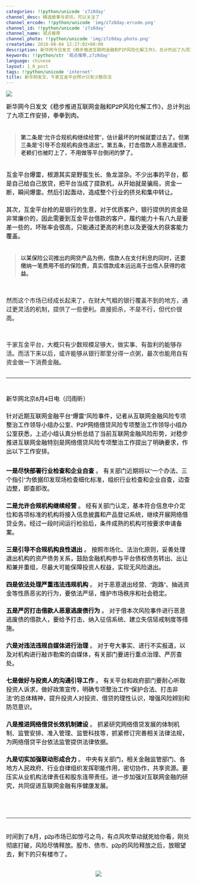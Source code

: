 ```yaml
---
categories: !!python/unicode 'z7z8day'
channel_desc: 精选故事与资讯，可以关注了
channel_ercode: !!python/unicode 'img/z7z8day.ercode.png'
channel_id: !!python/unicode 'z7z8day'
channel_name: 观点推荐
channel_photo: !!python/unicode 'img/z7z8day.photo.png'
createtime: 2018-08-04 12:27:02+00:00
description: 新华网今日发文《稳步推进互联网金融和P2P风险化解工作》，总计列出了九项工作安排，拳拳到肉。第二条是“允许合
keywords: !!python/str '观点推荐,z7z8day'
language: chinese
layout: 1_0_post
tags: !!python/unicode 'internet'
title: 新华网发文，千家互金平台预计只有少数存活
---
```

<div class="rich_media_content" id="js_content">
<p>
<img class="" data-copyright="0" data-ratio="0.63125" data-s="300,640" data-src="" data-type="jpeg" data-w="640" src="{{ '/img/NxcXQjmQe5BQPjpEzTmbIU98sDAX7G8Q6ghCgGpzxkMObqUl7S1pRh0rx0bEGJXC6aXrN8R3GsrcBxlxREtXqA.jpeg' | prepend: site.img | replace: '//','/' }}" style=""/>
</p>
<p style="margin: 0px;padding: 0px;color: rgb(0, 0, 0);font-family: 'PingFang SC', 'Lantinghei SC', 'Helvetica Neue', Helvetica, Arial, 'Microsoft YaHei', å¾®è½¯é›…é»‘, STHeitiSC-Light, simsun, å®‹ä½“, 'WenQuanYi Zen Hei', 'WenQuanYi Micro Hei', sans-serif;font-size: 20px;font-style: normal;font-variant-caps: normal;font-weight: normal;letter-spacing: normal;orphans: auto;text-align: start;text-indent: 0px;text-transform: none;white-space: normal;widows: auto;word-spacing: 0px;-webkit-text-size-adjust: auto;-webkit-text-stroke-width: 0px;">
<span style="font-size: 16px;">
</span>
</p>
<p style="margin: 0px;padding: 0px;color: rgb(0, 0, 0);font-family: 'PingFang SC', 'Lantinghei SC', 'Helvetica Neue', Helvetica, Arial, 'Microsoft YaHei', å¾®è½¯é›…é»‘, STHeitiSC-Light, simsun, å®‹ä½“, 'WenQuanYi Zen Hei', 'WenQuanYi Micro Hei', sans-serif;font-size: 20px;font-style: normal;font-variant-caps: normal;font-weight: normal;letter-spacing: normal;orphans: auto;text-align: start;text-indent: 0px;text-transform: none;white-space: normal;widows: auto;word-spacing: 0px;-webkit-text-size-adjust: auto;-webkit-text-stroke-width: 0px;">
<span style="font-size: 16px;">
          新华网今日发文《稳步推进互联网金融和P2P风险化解工作》，总计列出了九项工作安排，拳拳到肉。
         </span>
</p>
<p style="margin: 0px;padding: 0px;color: rgb(0, 0, 0);font-family: 'PingFang SC', 'Lantinghei SC', 'Helvetica Neue', Helvetica, Arial, 'Microsoft YaHei', å¾®è½¯é›…é»‘, STHeitiSC-Light, simsun, å®‹ä½“, 'WenQuanYi Zen Hei', 'WenQuanYi Micro Hei', sans-serif;font-size: 20px;font-style: normal;font-variant-caps: normal;font-weight: normal;letter-spacing: normal;orphans: auto;text-align: start;text-indent: 0px;text-transform: none;white-space: normal;widows: auto;word-spacing: 0px;-webkit-text-size-adjust: auto;-webkit-text-stroke-width: 0px;">
<span style="font-size: 16px;">
<br/>
</span>
</p>
<blockquote>
<p style="margin: 0px;padding: 0px;color: rgb(0, 0, 0);font-family: 'PingFang SC', 'Lantinghei SC', 'Helvetica Neue', Helvetica, Arial, 'Microsoft YaHei', å¾®è½¯é›…é»‘, STHeitiSC-Light, simsun, å®‹ä½“, 'WenQuanYi Zen Hei', 'WenQuanYi Micro Hei', sans-serif;font-size: 20px;font-style: normal;font-variant-caps: normal;font-weight: normal;letter-spacing: normal;orphans: auto;text-align: start;text-indent: 0px;text-transform: none;white-space: normal;widows: auto;word-spacing: 0px;-webkit-text-size-adjust: auto;-webkit-text-stroke-width: 0px;">
<span style="font-size: 15px;">
           第二条是“允许合规机构继续经营”，估计最坏的时候就要过去了。但第三条是“引导不合规机构良性退出”。第五条，打击借款人恶意逃废债，老赖们也被盯上了，不用做等平台倒闭的梦了。
          </span>
</p>
</blockquote>
<p style="margin: 0px;padding: 0px;color: rgb(0, 0, 0);font-family: 'PingFang SC', 'Lantinghei SC', 'Helvetica Neue', Helvetica, Arial, 'Microsoft YaHei', å¾®è½¯é›…é»‘, STHeitiSC-Light, simsun, å®‹ä½“, 'WenQuanYi Zen Hei', 'WenQuanYi Micro Hei', sans-serif;font-size: 20px;font-style: normal;font-variant-caps: normal;font-weight: normal;letter-spacing: normal;orphans: auto;text-align: start;text-indent: 0px;text-transform: none;white-space: normal;widows: auto;word-spacing: 0px;-webkit-text-size-adjust: auto;-webkit-text-stroke-width: 0px;">
<span style="font-size: 16px;">
<br/>
</span>
</p>
<p style="margin: 0px;padding: 0px;color: rgb(0, 0, 0);font-family: 'PingFang SC', 'Lantinghei SC', 'Helvetica Neue', Helvetica, Arial, 'Microsoft YaHei', å¾®è½¯é›…é»‘, STHeitiSC-Light, simsun, å®‹ä½“, 'WenQuanYi Zen Hei', 'WenQuanYi Micro Hei', sans-serif;font-size: 20px;font-style: normal;font-variant-caps: normal;font-weight: normal;letter-spacing: normal;orphans: auto;text-align: start;text-indent: 0px;text-transform: none;white-space: normal;widows: auto;word-spacing: 0px;-webkit-text-size-adjust: auto;-webkit-text-stroke-width: 0px;">
<span style="font-size: 16px;">
          互金平台爆雷，根源其实是野蛮生长、鱼龙混杂。不少出事的平台，都是自己给自己放贷，把平台当成了提款机，从开始就是骗局，资金一断，瞬间爆雷。然后引起轰动，造成整个行业的挤兑和集中转让。
         </span>
</p>
<p style="margin: 0px;padding: 0px;color: rgb(0, 0, 0);font-family: 'PingFang SC', 'Lantinghei SC', 'Helvetica Neue', Helvetica, Arial, 'Microsoft YaHei', å¾®è½¯é›…é»‘, STHeitiSC-Light, simsun, å®‹ä½“, 'WenQuanYi Zen Hei', 'WenQuanYi Micro Hei', sans-serif;font-size: 20px;font-style: normal;font-variant-caps: normal;font-weight: normal;letter-spacing: normal;orphans: auto;text-align: start;text-indent: 0px;text-transform: none;white-space: normal;widows: auto;word-spacing: 0px;-webkit-text-size-adjust: auto;-webkit-text-stroke-width: 0px;">
<span style="font-size: 16px;">
<br/>
</span>
</p>
<p style="margin: 0px;padding: 0px;color: rgb(0, 0, 0);font-family: 'PingFang SC', 'Lantinghei SC', 'Helvetica Neue', Helvetica, Arial, 'Microsoft YaHei', å¾®è½¯é›…é»‘, STHeitiSC-Light, simsun, å®‹ä½“, 'WenQuanYi Zen Hei', 'WenQuanYi Micro Hei', sans-serif;font-size: 20px;font-style: normal;font-variant-caps: normal;font-weight: normal;letter-spacing: normal;orphans: auto;text-align: start;text-indent: 0px;text-transform: none;white-space: normal;widows: auto;word-spacing: 0px;-webkit-text-size-adjust: auto;-webkit-text-stroke-width: 0px;">
<span style="font-size: 16px;">
          其次，互金平台抢的是银行的生意，对于优质客户，银行提供的资金是非常廉价的，因此需要到互金平台借款的客户，履约能力十有八九是要差一些的，坏账率会很高，只能通过更高的利息以及更强大的获客能力覆盖。
          <br/>
</span>
</p>
<p style="margin: 0px;padding: 0px;color: rgb(0, 0, 0);font-family: 'PingFang SC', 'Lantinghei SC', 'Helvetica Neue', Helvetica, Arial, 'Microsoft YaHei', å¾®è½¯é›…é»‘, STHeitiSC-Light, simsun, å®‹ä½“, 'WenQuanYi Zen Hei', 'WenQuanYi Micro Hei', sans-serif;font-size: 20px;font-style: normal;font-variant-caps: normal;font-weight: normal;letter-spacing: normal;orphans: auto;text-align: start;text-indent: 0px;text-transform: none;white-space: normal;widows: auto;word-spacing: 0px;-webkit-text-size-adjust: auto;-webkit-text-stroke-width: 0px;">
<span style="font-size: 16px;">
<br/>
</span>
</p>
<blockquote>
<p style="margin: 0px;padding: 0px;color: rgb(0, 0, 0);font-family: 'PingFang SC', 'Lantinghei SC', 'Helvetica Neue', Helvetica, Arial, 'Microsoft YaHei', å¾®è½¯é›…é»‘, STHeitiSC-Light, simsun, å®‹ä½“, 'WenQuanYi Zen Hei', 'WenQuanYi Micro Hei', sans-serif;font-size: 20px;font-style: normal;font-variant-caps: normal;font-weight: normal;letter-spacing: normal;orphans: auto;text-align: start;text-indent: 0px;text-transform: none;white-space: normal;widows: auto;word-spacing: 0px;-webkit-text-size-adjust: auto;-webkit-text-stroke-width: 0px;">
<span style="font-size: 15px;">
           以某保险公司推出的网贷产品为例，借款人在支付利息的同时，还要缴纳一笔费用不低的保险费，真实借款成本远远高于出借人获得的收益。
          </span>
</p>
</blockquote>
<p style="margin: 0px;padding: 0px;color: rgb(0, 0, 0);font-family: 'PingFang SC', 'Lantinghei SC', 'Helvetica Neue', Helvetica, Arial, 'Microsoft YaHei', å¾®è½¯é›…é»‘, STHeitiSC-Light, simsun, å®‹ä½“, 'WenQuanYi Zen Hei', 'WenQuanYi Micro Hei', sans-serif;font-size: 20px;font-style: normal;font-variant-caps: normal;font-weight: normal;letter-spacing: normal;orphans: auto;text-align: start;text-indent: 0px;text-transform: none;white-space: normal;widows: auto;word-spacing: 0px;-webkit-text-size-adjust: auto;-webkit-text-stroke-width: 0px;">
<span style="font-size: 16px;">
<br/>
</span>
</p>
<p>
<span style="font-size: 16px;">
          然而这个市场已经成长起来了，在财大气粗的银行覆盖不到的地方，通过更灵活的机制，提供了一些便利。直接扼杀，不是不行，但代价很高。
         </span>
</p>
<p>
<span style="font-size: 16px;">
<br/>
</span>
</p>
<p>
<span style="font-size: 16px;">
          千家互金平台，大概只有少数规模足够大，做实事、有盈利的能够存活。而活下来以后，或许能够从银行那里分得一点粥，最次也能用自有资金做一下消费金融。
          <br/>
</span>
<br/>
</p>
<hr/>
<p style="margin: 0px;padding: 0px;color: rgb(0, 0, 0);font-family: 'PingFang SC', 'Lantinghei SC', 'Helvetica Neue', Helvetica, Arial, 'Microsoft YaHei', å¾®è½¯é›…é»‘, STHeitiSC-Light, simsun, å®‹ä½“, 'WenQuanYi Zen Hei', 'WenQuanYi Micro Hei', sans-serif;font-size: 20px;font-style: normal;font-variant-caps: normal;font-weight: normal;letter-spacing: normal;orphans: auto;text-align: start;text-indent: 0px;text-transform: none;white-space: normal;widows: auto;word-spacing: 0px;-webkit-text-size-adjust: auto;-webkit-text-stroke-width: 0px;">
<span style="font-size: 16px;">
</span>
<br/>
</p>
<p style="margin: 0px;padding: 0px;color: rgb(0, 0, 0);font-family: 'PingFang SC', 'Lantinghei SC', 'Helvetica Neue', Helvetica, Arial, 'Microsoft YaHei', å¾®è½¯é›…é»‘, STHeitiSC-Light, simsun, å®‹ä½“, 'WenQuanYi Zen Hei', 'WenQuanYi Micro Hei', sans-serif;font-size: 20px;font-style: normal;font-variant-caps: normal;font-weight: normal;letter-spacing: normal;orphans: auto;text-align: start;text-indent: 0px;text-transform: none;white-space: normal;widows: auto;word-spacing: 0px;-webkit-text-size-adjust: auto;-webkit-text-stroke-width: 0px;">
<span style="font-size: 16px;">
          新华网北京8月4日电（闫雨昕）
         </span>
</p>
<p style="margin: 0px;padding: 0px;color: rgb(0, 0, 0);font-family: 'PingFang SC', 'Lantinghei SC', 'Helvetica Neue', Helvetica, Arial, 'Microsoft YaHei', å¾®è½¯é›…é»‘, STHeitiSC-Light, simsun, å®‹ä½“, 'WenQuanYi Zen Hei', 'WenQuanYi Micro Hei', sans-serif;font-size: 20px;font-style: normal;font-variant-caps: normal;font-weight: normal;letter-spacing: normal;orphans: auto;text-align: start;text-indent: 0px;text-transform: none;white-space: normal;widows: auto;word-spacing: 0px;-webkit-text-size-adjust: auto;-webkit-text-stroke-width: 0px;">
<span style="font-size: 16px;">
<br/>
</span>
</p>
<p style="margin: 0px;padding: 0px;color: rgb(0, 0, 0);font-family: 'PingFang SC', 'Lantinghei SC', 'Helvetica Neue', Helvetica, Arial, 'Microsoft YaHei', å¾®è½¯é›…é»‘, STHeitiSC-Light, simsun, å®‹ä½“, 'WenQuanYi Zen Hei', 'WenQuanYi Micro Hei', sans-serif;font-size: 20px;font-style: normal;font-variant-caps: normal;font-weight: normal;letter-spacing: normal;orphans: auto;text-align: start;text-indent: 0px;text-transform: none;white-space: normal;widows: auto;word-spacing: 0px;-webkit-text-size-adjust: auto;-webkit-text-stroke-width: 0px;">
<span style="font-size: 16px;">
          针对近期互联网金融平台“爆雷”风险事件，记者从互联网金融风险专项整治工作领导小组办公室、P2P网络借贷风险专项整治工作领导小组办公室获悉，上述小组认真分析总结了当前互联网金融风险形势，对稳步推进互联网金融特别是网络借贷风险专项整治工作提出了明确要求，作出以下工作安排。
         </span>
</p>
<p style="margin: 0px;padding: 0px;color: rgb(0, 0, 0);font-family: 'PingFang SC', 'Lantinghei SC', 'Helvetica Neue', Helvetica, Arial, 'Microsoft YaHei', å¾®è½¯é›…é»‘, STHeitiSC-Light, simsun, å®‹ä½“, 'WenQuanYi Zen Hei', 'WenQuanYi Micro Hei', sans-serif;font-size: 20px;font-style: normal;font-variant-caps: normal;font-weight: normal;letter-spacing: normal;orphans: auto;text-align: start;text-indent: 0px;text-transform: none;white-space: normal;widows: auto;word-spacing: 0px;-webkit-text-size-adjust: auto;-webkit-text-stroke-width: 0px;">
<br/>
</p>
<p style="margin: 0px;padding: 0px;color: rgb(0, 0, 0);font-family: 'PingFang SC', 'Lantinghei SC', 'Helvetica Neue', Helvetica, Arial, 'Microsoft YaHei', å¾®è½¯é›…é»‘, STHeitiSC-Light, simsun, å®‹ä½“, 'WenQuanYi Zen Hei', 'WenQuanYi Micro Hei', sans-serif;font-size: 20px;font-style: normal;font-variant-caps: normal;font-weight: normal;letter-spacing: normal;orphans: auto;text-align: start;text-indent: 0px;text-transform: none;white-space: normal;widows: auto;word-spacing: 0px;-webkit-text-size-adjust: auto;-webkit-text-stroke-width: 0px;">
<strong>
<span style="font-size: 16px;">
           一是尽快部署行业检查和企业自查
          </span>
</strong>
<span style="font-size: 16px;">
<strong style="font-weight: normal;font-style: normal;">
           。
          </strong>
          有关部门近期将以“一个办法、三个指引”为依据印发现场检查细化标准，组织行业检查和企业自查，边查边整，即查即改。
         </span>
</p>
<p style="margin: 0px;padding: 0px;color: rgb(0, 0, 0);font-family: 'PingFang SC', 'Lantinghei SC', 'Helvetica Neue', Helvetica, Arial, 'Microsoft YaHei', å¾®è½¯é›…é»‘, STHeitiSC-Light, simsun, å®‹ä½“, 'WenQuanYi Zen Hei', 'WenQuanYi Micro Hei', sans-serif;font-size: 20px;font-style: normal;font-variant-caps: normal;font-weight: normal;letter-spacing: normal;orphans: auto;text-align: start;text-indent: 0px;text-transform: none;white-space: normal;widows: auto;word-spacing: 0px;-webkit-text-size-adjust: auto;-webkit-text-stroke-width: 0px;">
<span style="font-size: 16px;">
<br/>
</span>
</p>
<p style="margin: 0px;padding: 0px;color: rgb(0, 0, 0);font-family: 'PingFang SC', 'Lantinghei SC', 'Helvetica Neue', Helvetica, Arial, 'Microsoft YaHei', å¾®è½¯é›…é»‘, STHeitiSC-Light, simsun, å®‹ä½“, 'WenQuanYi Zen Hei', 'WenQuanYi Micro Hei', sans-serif;font-size: 20px;font-style: normal;font-variant-caps: normal;font-weight: normal;letter-spacing: normal;orphans: auto;text-align: start;text-indent: 0px;text-transform: none;white-space: normal;widows: auto;word-spacing: 0px;-webkit-text-size-adjust: auto;-webkit-text-stroke-width: 0px;">
<strong>
<span style="font-size: 16px;">
           二是允许合规机构继续经营
          </span>
</strong>
<span style="font-size: 16px;">
<strong style="font-weight: normal;font-style: normal;">
           。
          </strong>
          经有关部门认定，基本符合信息中介定位和各项标准的机构将接入信息披露和产品登记系统，继续开展网络借贷业务。经过一段时间运行检验后，条件成熟的机构可按要求申请备案。
         </span>
</p>
<p style="margin: 0px;padding: 0px;color: rgb(0, 0, 0);font-family: 'PingFang SC', 'Lantinghei SC', 'Helvetica Neue', Helvetica, Arial, 'Microsoft YaHei', å¾®è½¯é›…é»‘, STHeitiSC-Light, simsun, å®‹ä½“, 'WenQuanYi Zen Hei', 'WenQuanYi Micro Hei', sans-serif;font-size: 20px;font-style: normal;font-variant-caps: normal;font-weight: normal;letter-spacing: normal;orphans: auto;text-align: start;text-indent: 0px;text-transform: none;white-space: normal;widows: auto;word-spacing: 0px;-webkit-text-size-adjust: auto;-webkit-text-stroke-width: 0px;">
<span style="font-size: 16px;">
<br/>
</span>
</p>
<p style="margin: 0px;padding: 0px;color: rgb(0, 0, 0);font-family: 'PingFang SC', 'Lantinghei SC', 'Helvetica Neue', Helvetica, Arial, 'Microsoft YaHei', å¾®è½¯é›…é»‘, STHeitiSC-Light, simsun, å®‹ä½“, 'WenQuanYi Zen Hei', 'WenQuanYi Micro Hei', sans-serif;font-size: 20px;font-style: normal;font-variant-caps: normal;font-weight: normal;letter-spacing: normal;orphans: auto;text-align: start;text-indent: 0px;text-transform: none;white-space: normal;widows: auto;word-spacing: 0px;-webkit-text-size-adjust: auto;-webkit-text-stroke-width: 0px;">
<strong>
<span style="font-size: 16px;">
           三是引导不合规机构良性退出
          </span>
</strong>
<span style="font-size: 16px;">
<strong style="font-weight: normal;font-style: normal;">
           。
          </strong>
          按照市场化、法治化原则，妥善处理退出机构的资产债务关系，鼓励金融机构参与平台债权债务转出、出让和兼并重组，尽最大可能保障投资人权益，实现无风险退出。
         </span>
</p>
<p style="margin: 0px;padding: 0px;color: rgb(0, 0, 0);font-family: 'PingFang SC', 'Lantinghei SC', 'Helvetica Neue', Helvetica, Arial, 'Microsoft YaHei', å¾®è½¯é›…é»‘, STHeitiSC-Light, simsun, å®‹ä½“, 'WenQuanYi Zen Hei', 'WenQuanYi Micro Hei', sans-serif;font-size: 20px;font-style: normal;font-variant-caps: normal;font-weight: normal;letter-spacing: normal;orphans: auto;text-align: start;text-indent: 0px;text-transform: none;white-space: normal;widows: auto;word-spacing: 0px;-webkit-text-size-adjust: auto;-webkit-text-stroke-width: 0px;">
<span style="font-size: 16px;">
<br/>
</span>
</p>
<p style="margin: 0px;padding: 0px;color: rgb(0, 0, 0);font-family: 'PingFang SC', 'Lantinghei SC', 'Helvetica Neue', Helvetica, Arial, 'Microsoft YaHei', å¾®è½¯é›…é»‘, STHeitiSC-Light, simsun, å®‹ä½“, 'WenQuanYi Zen Hei', 'WenQuanYi Micro Hei', sans-serif;font-size: 20px;font-style: normal;font-variant-caps: normal;font-weight: normal;letter-spacing: normal;orphans: auto;text-align: start;text-indent: 0px;text-transform: none;white-space: normal;widows: auto;word-spacing: 0px;-webkit-text-size-adjust: auto;-webkit-text-stroke-width: 0px;">
<strong>
<span style="font-size: 16px;">
           四是依法处理严重违法违规机构
          </span>
</strong>
<span style="font-size: 16px;">
<strong style="font-weight: normal;font-style: normal;">
           。
          </strong>
          对于恶意退出经营、“跑路”、抽逃资金等性质恶劣的行为，要依法严惩，维护市场秩序和社会稳定。
         </span>
</p>
<p style="margin: 0px;padding: 0px;color: rgb(0, 0, 0);font-family: 'PingFang SC', 'Lantinghei SC', 'Helvetica Neue', Helvetica, Arial, 'Microsoft YaHei', å¾®è½¯é›…é»‘, STHeitiSC-Light, simsun, å®‹ä½“, 'WenQuanYi Zen Hei', 'WenQuanYi Micro Hei', sans-serif;font-size: 20px;font-style: normal;font-variant-caps: normal;font-weight: normal;letter-spacing: normal;orphans: auto;text-align: start;text-indent: 0px;text-transform: none;white-space: normal;widows: auto;word-spacing: 0px;-webkit-text-size-adjust: auto;-webkit-text-stroke-width: 0px;">
<span style="font-size: 16px;">
<br/>
</span>
</p>
<p style="margin: 0px;padding: 0px;color: rgb(0, 0, 0);font-family: 'PingFang SC', 'Lantinghei SC', 'Helvetica Neue', Helvetica, Arial, 'Microsoft YaHei', å¾®è½¯é›…é»‘, STHeitiSC-Light, simsun, å®‹ä½“, 'WenQuanYi Zen Hei', 'WenQuanYi Micro Hei', sans-serif;font-size: 20px;font-style: normal;font-variant-caps: normal;font-weight: normal;letter-spacing: normal;orphans: auto;text-align: start;text-indent: 0px;text-transform: none;white-space: normal;widows: auto;word-spacing: 0px;-webkit-text-size-adjust: auto;-webkit-text-stroke-width: 0px;">
<strong>
<span style="font-size: 16px;">
           五是严厉打击借款人恶意逃废债行为
          </span>
</strong>
<span style="font-size: 16px;">
<strong style="font-weight: normal;font-style: normal;">
           。
          </strong>
          对于借本次风险事件进行恶意逃废债的借款人，要给予打击、纳入征信系统、建立失信惩戒制度等措施。
         </span>
</p>
<p style="margin: 0px;padding: 0px;color: rgb(0, 0, 0);font-family: 'PingFang SC', 'Lantinghei SC', 'Helvetica Neue', Helvetica, Arial, 'Microsoft YaHei', å¾®è½¯é›…é»‘, STHeitiSC-Light, simsun, å®‹ä½“, 'WenQuanYi Zen Hei', 'WenQuanYi Micro Hei', sans-serif;font-size: 20px;font-style: normal;font-variant-caps: normal;font-weight: normal;letter-spacing: normal;orphans: auto;text-align: start;text-indent: 0px;text-transform: none;white-space: normal;widows: auto;word-spacing: 0px;-webkit-text-size-adjust: auto;-webkit-text-stroke-width: 0px;">
<span style="font-size: 16px;">
<br/>
</span>
</p>
<p style="margin: 0px;padding: 0px;color: rgb(0, 0, 0);font-family: 'PingFang SC', 'Lantinghei SC', 'Helvetica Neue', Helvetica, Arial, 'Microsoft YaHei', å¾®è½¯é›…é»‘, STHeitiSC-Light, simsun, å®‹ä½“, 'WenQuanYi Zen Hei', 'WenQuanYi Micro Hei', sans-serif;font-size: 20px;font-style: normal;font-variant-caps: normal;font-weight: normal;letter-spacing: normal;orphans: auto;text-align: start;text-indent: 0px;text-transform: none;white-space: normal;widows: auto;word-spacing: 0px;-webkit-text-size-adjust: auto;-webkit-text-stroke-width: 0px;">
<strong>
<span style="font-size: 16px;">
           六是对违法违规自媒体进行治理
          </span>
</strong>
<span style="font-size: 16px;">
<strong style="font-weight: normal;font-style: normal;">
           。
          </strong>
          对于夸大事实、进行不实报道，以及对机构进行敲诈勒索的自媒体，有关部门要进行重点治理、严厉查处。
         </span>
</p>
<p style="margin: 0px;padding: 0px;color: rgb(0, 0, 0);font-family: 'PingFang SC', 'Lantinghei SC', 'Helvetica Neue', Helvetica, Arial, 'Microsoft YaHei', å¾®è½¯é›…é»‘, STHeitiSC-Light, simsun, å®‹ä½“, 'WenQuanYi Zen Hei', 'WenQuanYi Micro Hei', sans-serif;font-size: 20px;font-style: normal;font-variant-caps: normal;font-weight: normal;letter-spacing: normal;orphans: auto;text-align: start;text-indent: 0px;text-transform: none;white-space: normal;widows: auto;word-spacing: 0px;-webkit-text-size-adjust: auto;-webkit-text-stroke-width: 0px;">
<span style="font-size: 16px;">
<br/>
</span>
</p>
<p style="margin: 0px;padding: 0px;color: rgb(0, 0, 0);font-family: 'PingFang SC', 'Lantinghei SC', 'Helvetica Neue', Helvetica, Arial, 'Microsoft YaHei', å¾®è½¯é›…é»‘, STHeitiSC-Light, simsun, å®‹ä½“, 'WenQuanYi Zen Hei', 'WenQuanYi Micro Hei', sans-serif;font-size: 20px;font-style: normal;font-variant-caps: normal;font-weight: normal;letter-spacing: normal;orphans: auto;text-align: start;text-indent: 0px;text-transform: none;white-space: normal;widows: auto;word-spacing: 0px;-webkit-text-size-adjust: auto;-webkit-text-stroke-width: 0px;">
<strong>
<span style="font-size: 16px;">
           七是做好与投资人的沟通引导工作
          </span>
</strong>
<span style="font-size: 16px;">
<strong style="font-weight: normal;font-style: normal;">
           。
          </strong>
          有关平台和政府部门要耐心听取投资人诉求，做好政策宣传，明确专项整治工作“保护合法、打击非法”的总体精神，提升投资人对投资、借贷的理性认识，增强风险辨别和防范意识。
         </span>
</p>
<p style="margin: 0px;padding: 0px;color: rgb(0, 0, 0);font-family: 'PingFang SC', 'Lantinghei SC', 'Helvetica Neue', Helvetica, Arial, 'Microsoft YaHei', å¾®è½¯é›…é»‘, STHeitiSC-Light, simsun, å®‹ä½“, 'WenQuanYi Zen Hei', 'WenQuanYi Micro Hei', sans-serif;font-size: 20px;font-style: normal;font-variant-caps: normal;font-weight: normal;letter-spacing: normal;orphans: auto;text-align: start;text-indent: 0px;text-transform: none;white-space: normal;widows: auto;word-spacing: 0px;-webkit-text-size-adjust: auto;-webkit-text-stroke-width: 0px;">
<span style="font-size: 16px;">
<br/>
</span>
</p>
<p style="margin: 0px;padding: 0px;color: rgb(0, 0, 0);font-family: 'PingFang SC', 'Lantinghei SC', 'Helvetica Neue', Helvetica, Arial, 'Microsoft YaHei', å¾®è½¯é›…é»‘, STHeitiSC-Light, simsun, å®‹ä½“, 'WenQuanYi Zen Hei', 'WenQuanYi Micro Hei', sans-serif;font-size: 20px;font-style: normal;font-variant-caps: normal;font-weight: normal;letter-spacing: normal;orphans: auto;text-align: start;text-indent: 0px;text-transform: none;white-space: normal;widows: auto;word-spacing: 0px;-webkit-text-size-adjust: auto;-webkit-text-stroke-width: 0px;">
<strong>
<span style="font-size: 16px;">
           八是推进网络借贷长效机制建设
          </span>
</strong>
<span style="font-size: 16px;">
<strong style="font-weight: normal;font-style: normal;">
           。
          </strong>
          抓紧研究网络借贷发展的体制机制、监管安排、准入管理、监管科技等，抓紧修订完善相关法律法规，为网络借贷平台依法监管提供法律依据。
         </span>
</p>
<p style="margin: 0px;padding: 0px;color: rgb(0, 0, 0);font-family: 'PingFang SC', 'Lantinghei SC', 'Helvetica Neue', Helvetica, Arial, 'Microsoft YaHei', å¾®è½¯é›…é»‘, STHeitiSC-Light, simsun, å®‹ä½“, 'WenQuanYi Zen Hei', 'WenQuanYi Micro Hei', sans-serif;font-size: 20px;font-style: normal;font-variant-caps: normal;font-weight: normal;letter-spacing: normal;orphans: auto;text-align: start;text-indent: 0px;text-transform: none;white-space: normal;widows: auto;word-spacing: 0px;-webkit-text-size-adjust: auto;-webkit-text-stroke-width: 0px;">
<span style="font-size: 16px;">
<br/>
</span>
</p>
<p style="margin: 0px;padding: 0px;color: rgb(0, 0, 0);font-family: 'PingFang SC', 'Lantinghei SC', 'Helvetica Neue', Helvetica, Arial, 'Microsoft YaHei', å¾®è½¯é›…é»‘, STHeitiSC-Light, simsun, å®‹ä½“, 'WenQuanYi Zen Hei', 'WenQuanYi Micro Hei', sans-serif;font-size: 20px;font-style: normal;font-variant-caps: normal;font-weight: normal;letter-spacing: normal;orphans: auto;text-align: start;text-indent: 0px;text-transform: none;white-space: normal;widows: auto;word-spacing: 0px;-webkit-text-size-adjust: auto;-webkit-text-stroke-width: 0px;">
<strong>
<span style="font-size: 16px;">
           九是切实加强联动形成合力
          </span>
</strong>
<span style="font-size: 16px;">
<strong style="font-weight: normal;font-style: normal;">
           。
          </strong>
          中央有关部门，相关金融监管部门、各地方人民政府、行业自律组织发挥职能作用，密切协作，共享资源。要压实从业机构法律责任和股东连带责任。进一步加强对互联网金融的研究，共同促进互联网金融有序健康发展。
         </span>
</p>
<p>
<br/>
</p>
<p>
<br/>
</p>
<hr/>
<p style="margin: 0px;padding: 0px;color: rgb(0, 0, 0);font-family: 'PingFang SC', 'Lantinghei SC', 'Helvetica Neue', Helvetica, Arial, 'Microsoft YaHei', å¾®è½¯é›…é»‘, STHeitiSC-Light, simsun, å®‹ä½“, 'WenQuanYi Zen Hei', 'WenQuanYi Micro Hei', sans-serif;font-size: 20px;font-style: normal;font-variant-caps: normal;font-weight: normal;letter-spacing: normal;orphans: auto;text-align: start;text-indent: 0px;text-transform: none;white-space: normal;widows: auto;word-spacing: 0px;-webkit-text-size-adjust: auto;-webkit-text-stroke-width: 0px;">
<span style="font-size: 16px;">
<br/>
</span>
</p>
<p style="margin: 0px;padding: 0px;color: rgb(0, 0, 0);font-family: 'PingFang SC', 'Lantinghei SC', 'Helvetica Neue', Helvetica, Arial, 'Microsoft YaHei', å¾®è½¯é›…é»‘, STHeitiSC-Light, simsun, å®‹ä½“, 'WenQuanYi Zen Hei', 'WenQuanYi Micro Hei', sans-serif;font-size: 20px;font-style: normal;font-variant-caps: normal;font-weight: normal;letter-spacing: normal;orphans: auto;text-align: start;text-indent: 0px;text-transform: none;white-space: normal;widows: auto;word-spacing: 0px;-webkit-text-size-adjust: auto;-webkit-text-stroke-width: 0px;">
<span style="font-size: 16px;">
          时间到了8月，p2p市场已如惊弓之鸟，有点风吹草动就死给你看，刚兑彻底打破，风险尽情释放。股市、债市、p2p的风险释放之后，放眼望去，剩下的只有楼市了。
         </span>
</p>
<p style="margin: 0px;padding: 0px;color: rgb(0, 0, 0);">
<span style="font-size: 16px;">
<br/>
</span>
</p>
<p style="text-align: center;">
<img class="" data-copyright="0" data-ratio="0.5" data-s="300,640" data-src="" data-type="jpeg" data-w="900" src="{{ '/img/NxcXQjmQe5BQPjpEzTmbIU98sDAX7G8QJH7d0RaUxbGhsOfpE8ekcSdU49ia4gBrLvK9iagywkDnozaxja8zHibbg.jpeg' | prepend: site.img | replace: '//','/' }}" style=""/>
</p>
</div>